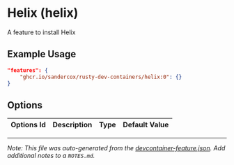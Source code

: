 
# Helix (helix)

A feature to install Helix

## Example Usage

```json
"features": {
    "ghcr.io/sandercox/rusty-dev-containers/helix:0": {}
}
```

## Options

| Options Id | Description | Type | Default Value |
|-----|-----|-----|-----|




---

_Note: This file was auto-generated from the [devcontainer-feature.json](https://github.com/sandercox/rusty-dev-containers/blob/main/src/helix/devcontainer-feature.json).  Add additional notes to a `NOTES.md`._
